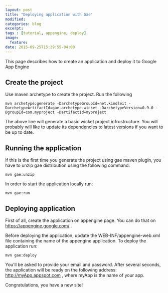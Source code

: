 ```yaml
---
layout: post
title: "Deploying application with Gae"
modified:
categories: blog
excerpt:
tags : [tutorial, appengine, deploy]
image:
  feature:
date: 2015-09-25T15:39:55-04:00
---
```



This page describes how to create an application and deploy it to Google App Engine

## Create the project 
Use maven archetype to create the project. Run the following
        
	mvn archetype:generate -DarchetypeGroupId=net.kindleit -DarchetypeArtifactId=gae-archetype-wicket -DarchetypeVersion=0.9.0 -DgroupId=com.myproject -DartifactId=myproject
		
The above line will generate a basic wicket project infrustructure.	You will probably will like to update its dependencies to latest versions if you want to be up to date.

## Running the application		
If this is the first time you generate the project using gae maven plugin, you have to unzip gae distribution using the following command:

	mvn gae:unzip

In order to start the application locally run:
		
	mvn gae:run
		
## Deploying application		

First of all, create the application on appengine page. You can do that on https://appengine.google.com/ .

Before deploying the application, update the WEB-INF/appengine-web.xml file containing the name of the appengine application.
To deploy the application run:

	mvn gae:deploy
		
You'll be asked to provide your email and password.	After several seconds, the application will be ready on the following address: http://myApp.appspot.com	, where myApp is the name of your app.

Congratulations, you have a new site!